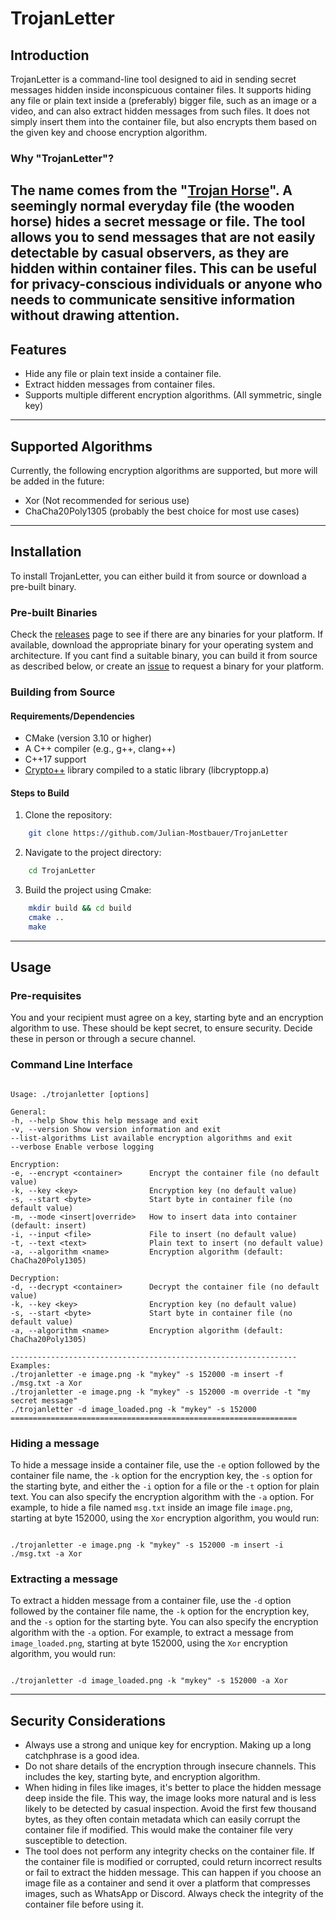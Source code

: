 # TrojanLetter

## Introduction

TrojanLetter is a command-line tool designed to aid in sending secret messages
hidden inside inconspicuous container files. It supports hiding any file or plain text inside a (preferably) bigger
file, such as an image or a video, and can also extract hidden messages from such files. It does not simply insert them
into the container file, but also encrypts them based on the given key and choose encryption algorithm.

### Why "TrojanLetter"?

The name comes from the "[Trojan Horse](https://en.wikipedia.org/wiki/Trojan_Horse)". A seemingly normal everyday
file (the wooden horse) hides a secret message or file. The tool allows you to send messages that are not
easily detectable by casual observers, as they are hidden within container files. This can be useful for
privacy-conscious individuals or anyone who needs to communicate sensitive information without drawing attention.
---

## Features

- Hide any file or plain text inside a container file.
- Extract hidden messages from container files.
- Supports multiple different encryption algorithms. (All symmetric, single key)

---

## Supported Algorithms

Currently, the following encryption algorithms are supported, but more will be added in the future:

- Xor (Not recommended for serious use)
- ChaCha20Poly1305 (probably the best choice for most use cases)

---

## Installation

To install TrojanLetter, you can either build it from source or download a pre-built binary.

### Pre-built Binaries

Check the [releases](https://github.com/Julian-Mostbauer/TrojanLetter/releases) page to see if there are any binaries
for your platform. If available, download the appropriate binary for your operating system and architecture. If you cant
find a suitable binary, you can build it from source as described below, or create
an [issue](https://github.com/Julian-Mostbauer/TrojanLetter/issues) to request a binary for your
platform.

### Building from Source

#### Requirements/Dependencies

- CMake (version 3.10 or higher)
- A C++ compiler (e.g., g++, clang++)
- C++17 support
- [Crypto++](https://www.cryptopp.com/) library compiled to a static library (libcryptopp.a)

#### Steps to Build

1. Clone the repository:

```bash
    git clone https://github.com/Julian-Mostbauer/TrojanLetter
   ```

2. Navigate to the project directory:

```bash
    cd TrojanLetter
  ```

3. Build the project using Cmake:

```bash
    mkdir build && cd build
    cmake ..
    make
  ```

---

## Usage

### Pre-requisites

You and your recipient must agree on a key, starting byte and an encryption algorithm to use. These should be kept
secret, to ensure security. Decide these in person or through a secure channel.

### Command Line Interface

```

Usage: ./trojanletter [options]

General:
-h, --help Show this help message and exit
-v, --version Show version information and exit
--list-algorithms List available encryption algorithms and exit
--verbose Enable verbose logging

Encryption:
-e, --encrypt <container>      Encrypt the container file (no default value)
-k, --key <key>                Encryption key (no default value)
-s, --start <byte>             Start byte in container file (no default value)
-m, --mode <insert|override>   How to insert data into container (default: insert)
-i, --input <file>             File to insert (no default value)
-t, --text <text>              Plain text to insert (no default value)
-a, --algorithm <name>         Encryption algorithm (default: ChaCha20Poly1305)

Decryption:
-d, --decrypt <container>      Decrypt the container file (no default value)
-k, --key <key>                Encryption key (no default value)
-s, --start <byte>             Start byte in container file (no default value)
-a, --algorithm <name>         Encryption algorithm (default: ChaCha20Poly1305)

----------------------------------------------------------------
Examples:
./trojanletter -e image.png -k "mykey" -s 152000 -m insert -f ./msg.txt -a Xor
./trojanletter -e image.png -k "mykey" -s 152000 -m override -t "my secret message"
./trojanletter -d image_loaded.png -k "mykey" -s 152000
================================================================

```

### Hiding a message

To hide a message inside a container file, use the `-e` option followed by the container file name, the `-k` option for
the encryption key, the `-s` option for the starting byte, and either the `-i` option for a file or the `-t` option for
plain text. You can also specify the encryption algorithm with the `-a` option.
For example, to hide a file named `msg.txt` inside an image file `image.png`, starting at byte 152000, using the
`Xor` encryption algorithm, you would run:

```

./trojanletter -e image.png -k "mykey" -s 152000 -m insert -i ./msg.txt -a Xor

```

### Extracting a message

To extract a hidden message from a container file, use the `-d` option followed by the container file name, the `-k`
option for the encryption key, and the `-s` option for the starting byte. You
can also specify the encryption algorithm with the `-a` option.
For example, to extract a message from `image_loaded.png`, starting at byte 152000, using the `Xor` encryption
algorithm, you would run:

```

./trojanletter -d image_loaded.png -k "mykey" -s 152000 -a Xor

```

---

## Security Considerations

- Always use a strong and unique key for encryption. Making up a long catchphrase is a good idea.
- Do not share details of the encryption through insecure channels. This includes the key, starting byte, and
  encryption algorithm.
- When hiding in files like images, it's better to place the hidden message deep inside the file. This way, the image
  looks more natural and is less likely to be detected by casual inspection. Avoid the first few thousand bytes, as they
  often contain metadata which can easily corrupt the container file if modified. This would make the container file
  very susceptible to detection.
- The tool does not perform any integrity checks on the container file. If the container file is modified or corrupted,
  could return incorrect results or fail to extract the hidden message. This can happen if you choose an image file as a
  container and send it over a platform that compresses images, such as WhatsApp or Discord. Always check the integrity
  of the container file before using it.